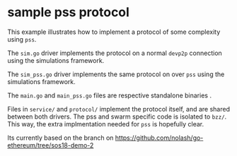 # sample pss protocol

This example illustrates how to implement a protocol of some complexity using `pss`.

The `sim.go` driver implements the protocol on a normal `devp2p` connection using the simulations framework. 

The `sim_pss.go` driver implements the same protocol on over `pss` using the simulations framework.

The `main.go` and `main_pss.go` files are respective standalone binaries .

Files in `service/` and `protocol/` implement the protocol itself, and are shared between both drivers. The pss and swarm specific code is isolated to `bzz/`. This way, the extra implmentation needed for `pss` is hopefully clear.

Its currently based on the branch on https://github.com/nolash/go-ethereum/tree/sos18-demo-2

